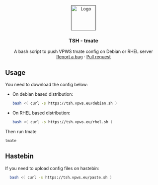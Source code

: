 <br />
<div align="center">
  <a href="">
    <img src="https://tmate.io/img/logo.png" alt="Logo" width="80" height="80">
  </a>

  <h3 align="center">TSH - tmate</h3>

  <p align="center">
    A bash script to push VPWS tmate config on Debian or RHEL server
    <br />
    <a href="https://github.com/itsmrval/tsh/issues">Report a bug</a>
    ·
    <a href="https://github.com/itsmrval/tsh/pulls">Pull request</a>
  </p>
</div>


## Usage

You need to download the config below:
- On debian based distribution:
  ```sh
  bash <( curl -s https://tsh.vpws.eu/debian.sh )
  ```
- On RHEL based distribution:
  ```sh
  bash <( curl -s https://tsh.vpws.eu/rhel.sh )
  ```

Then run tmate
  ```sh
  tmate
  ```

## Hastebin

If you need to upload config files on hastebin:
```sh
  bash <( curl -s https://tsh.vpws.eu/paste.sh )
```
